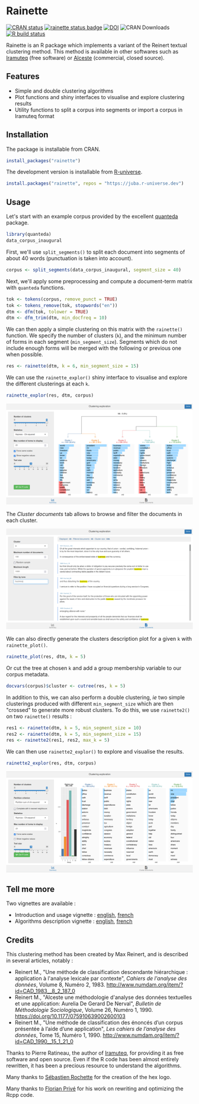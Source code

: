 # Rainette  

[![CRAN status](https://www.r-pkg.org/badges/version-ago/rainette)](https://cran.r-project.org/package=rainette)
[![rainette status badge](https://juba.r-universe.dev/badges/rainette)](https://juba.r-universe.dev)
[![DOI](https://zenodo.org/badge/153594739.svg)](https://zenodo.org/badge/latestdoi/153594739)
![CRAN Downloads](https://cranlogs.r-pkg.org/badges/last-month/rainette)
[![R build status](https://github.com/juba/rainette/workflows/R-CMD-check/badge.svg)](https://github.com/juba/rainette/actions?query=workflow%3AR-CMD-check)
<!-- [![Coverage status](https://codecov.io/gh/juba/rainette/branch/master/graph/badge.svg)](https://codecov.io/github/juba/rainette?branch=master) -->

Rainette is an R package which implements a variant of the Reinert textual clustering method. This method is available in other softwares such as [Iramuteq](http://www.iramuteq.org/) (free software) or [Alceste](https://www.image-zafar.com/Logiciel.html) (commercial, closed source).

## Features

- Simple and double clustering algorithms
- Plot functions and shiny interfaces to visualise and explore clustering results
- Utility functions to split a corpus into segments or import a corpus in Iramuteq format

## Installation

The package is installable from CRAN.

```r
install_packages("rainette")
```

The development version is installable from [R-universe](https://r-universe.dev).

```r
install.packages("rainette", repos = "https://juba.r-universe.dev")
```

## Usage

Let's start with an example corpus provided by the excellent [quanteda](https://quanteda.io) package.

```r
library(quanteda)
data_corpus_inaugural
```

First, we'll use `split_segments()` to split each document into segments of about 40 words (punctuation is taken into account).

```r
corpus <- split_segments(data_corpus_inaugural, segment_size = 40)
```

Next, we'll apply some preprocessing and compute a document-term matrix with `quanteda` functions.

```r
tok <- tokens(corpus, remove_punct = TRUE)
tok <- tokens_remove(tok, stopwords("en"))
dtm <- dfm(tok, tolower = TRUE)
dtm <- dfm_trim(dtm, min_docfreq = 10)
```

We can then apply a simple clustering on this matrix with the `rainette()` function. We specify the number of clusters (`k`), and the minimum number of forms in each segment (`min_segment_size`). Segments which do not include enough forms will be merged with the following or previous one when possible.

```r
res <- rainette(dtm, k = 6, min_segment_size = 15)
```

We can use the `rainette_explor()` shiny interface to visualise and explore the different clusterings at each `k`.

```r
rainette_explor(res, dtm, corpus)
```

![rainette_explor() interface](man/figures/rainette_explor_plot_en.png)

The *Cluster documents* tab allows to browse and filter the documents in each cluster.

![rainette_explor() documents tab](man/figures/rainette_explor_docs_en.png)

We can also directly generate the clusters description plot for a given `k` with `rainette_plot()`.

```r
rainette_plot(res, dtm, k = 5)
```

Or cut the tree at chosen `k` and add a group membership variable to our corpus metadata.

```r
docvars(corpus)$cluster <- cutree(res, k = 5)
```

In addition to this, we can also perform a double clustering, *ie* two simple clusterings produced with different `min_segment_size` which are then "crossed" to generate more robust clusters. To do this, we use `rainette2()` on two `rainette()` results :

```r
res1 <- rainette(dtm, k = 5, min_segment_size = 10)
res2 <- rainette(dtm, k = 5, min_segment_size = 15)
res <- rainette2(res1, res2, max_k = 5)
```

We can then use `rainette2_explor()` to explore and visualise the results.

```r
rainette2_explor(res, dtm, corpus)
```

![rainette2_explor() interface](man/figures/rainette2_explor_en.png)

## Tell me more

Two vignettes are available :

- Introduction and usage vignette : [english](https://juba.github.io/rainette/articles/introduction_en.html), [french](https://juba.github.io/rainette/articles/introduction_usage.html)
- Algorithms description vignette : [english](https://juba.github.io/rainette/articles/algorithms_en.html), [french](https://juba.github.io/rainette/articles/algorithmes.html)

## Credits

This clustering method has been created by Max Reinert, and is described in several articles, notably :

- Reinert M., "Une méthode de classification descendante hiérarchique : application à l'analyse lexicale par contexte", *Cahiers de l'analyse des données*, Volume 8, Numéro 2, 1983. <http://www.numdam.org/item/?id=CAD_1983__8_2_187_0>
- Reinert M., "Alceste une méthodologie d'analyse des données textuelles et une application: Aurelia De Gerard De Nerval", *Bulletin de Méthodologie Sociologique*, Volume 26, Numéro 1, 1990. <https://doi.org/10.1177/075910639002600103>
- Reinert M., "Une méthode de classification des énoncés d’un corpus présentée à l’aide d’une application", *Les cahiers de l’analyse des données*, Tome 15, Numéro 1, 1990. <http://www.numdam.org/item/?id=CAD_1990__15_1_21_0>

Thanks to Pierre Ratineau, the author of [Iramuteq](http://www.iramuteq.org/), for providing it as free software and open source. Even if the R code has been almost entirely rewritten, it has been a precious resource to understand the algorithms.

Many thanks to [Sébastien Rochette](https://github.com/statnmap) for the creation of the hex logo.

Many thanks to [Florian Privé](https://github.com/privefl/) for his work on rewriting and optimizing the Rcpp code.
